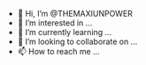 - 👋 Hi, I’m @THEMAXIUNPOWER
- 👀 I’m interested in ...
- 🌱 I’m currently learning ...
- 💞️ I’m looking to collaborate on ...
- 📫 How to reach me ...

<!---
THEMAXIUNPOWER/THEMAXIUNPOWER is a ✨ special ✨ repository because its `README.md` (this file) appears on your GitHub profile.
You can click the Preview link to take a look at your changes.
--->
